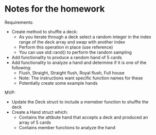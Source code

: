 # Notes for the homework

Requirements:
* Create method to shuffle a deck:
    * As you iterate through a deck select a random integer in the index range of the deck array and swap with another index
    * Perform this operation in place (use reference)
    * You can use std::rand() to perform the random sampling
* Add functionality to produce a random hand of 5 cards
* Add functionality to analyze a hand and determine if it is one of the following:
    * Flush, Straight, Straight flush, Royal flush, Full house
    * Note: The instructions want specific function names for these
    * Potentially create some example hands 

MVP:
* Update the Deck struct to include a memeber function to shuffle the deck
* Create a Hand struct which:
    * Contains the attibute hand that accepts a deck and produced an array of 5 cards
    * Contains member functions to analyze the hand

